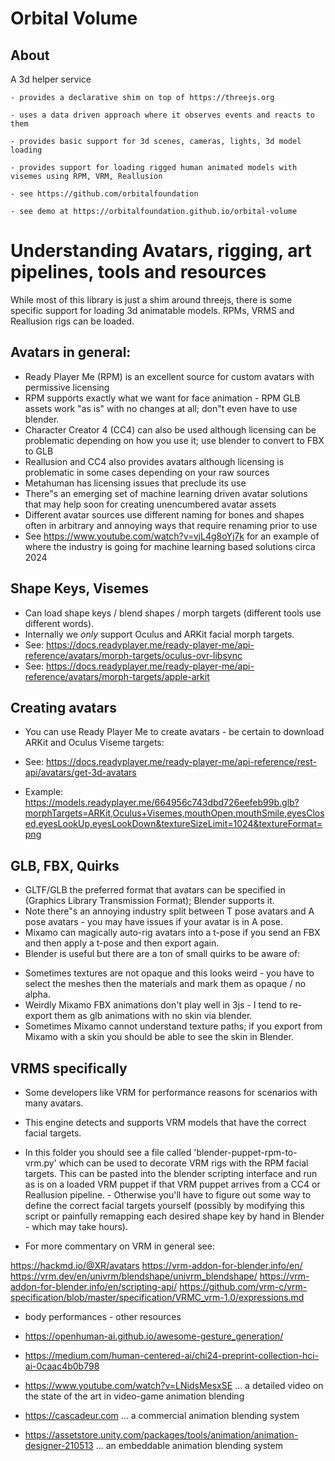 # Orbital Volume

## About

A 3d helper service

	- provides a declarative shim on top of https://threejs.org

	- uses a data driven approach where it observes events and reacts to them

	- provides basic support for 3d scenes, cameras, lights, 3d model loading

	- provides support for loading rigged human animated models with visemes using RPM, VRM, Reallusion

	- see https://github.com/orbitalfoundation

	- see demo at https://orbitalfoundation.github.io/orbital-volume

#  Understanding Avatars, rigging, art pipelines, tools and resources

While most of this library is just a shim around threejs, there is some specific support for loading 3d animatable models. RPMs, VRMS and Reallusion rigs can be loaded.

## Avatars in general:

* Ready Player Me (RPM) is an excellent source for custom avatars with permissive licensing
* RPM supports exactly what we want for face animation - RPM GLB assets work "as is" with no changes at all; don"t even have to use blender.
* Character Creator 4 (CC4) can also be used although licensing can be problematic depending on how you use it; use blender to convert to FBX to GLB
* Reallusion and CC4 also provides avatars although licensing is problematic in some cases depending on your raw sources
* Metahuman has licensing issues that preclude its use
* There"s an emerging set of machine learning driven avatar solutions that may help soon for creating unencumbered avatar assets
* Different avatar sources use different naming for bones and shapes often in arbitrary and annoying ways that require renaming prior to use
* See https://www.youtube.com/watch?v=vjL4g8oYj7k for an example of where the industry is going for machine learning based solutions circa 2024

## Shape Keys, Visemes

* Can load shape keys / blend shapes / morph targets (different tools use different words).
* Internally we _only_ support Oculus and ARKit facial morph targets.
* See: https://docs.readyplayer.me/ready-player-me/api-reference/avatars/morph-targets/oculus-ovr-libsync
* See: https://docs.readyplayer.me/ready-player-me/api-reference/avatars/morph-targets/apple-arkit

## Creating avatars

* You can use Ready Player Me to create avatars - be certain to download ARKit and Oculus Viseme targets:

* See: https://docs.readyplayer.me/ready-player-me/api-reference/rest-api/avatars/get-3d-avatars
* Example: https://models.readyplayer.me/664956c743dbd726eefeb99b.glb?morphTargets=ARKit,Oculus+Visemes,mouthOpen,mouthSmile,eyesClosed,eyesLookUp,eyesLookDown&textureSizeLimit=1024&textureFormat=png

## GLB, FBX, Quirks

* GLTF/GLB the preferred format that avatars can be specified in (Graphics Library Transmission Format); Blender supports it.
* Note there"s an annoying industry split between T pose avatars and A pose avatars - you may have issues if your avatar is in A pose.
* Mixamo can magically auto-rig avatars into a t-pose if you send an FBX and then apply a t-pose and then export again.
* Blender is useful but there are a ton of small quirks to be aware of:
- Sometimes textures are not opaque and this looks weird - you have to select the meshes then the materials and mark them as opaque / no alpha.
- Weirdly Mixamo FBX animations don't play well in 3js - I tend to re-export them as glb animations with no skin via blender.
- Sometimes Mixamo cannot understand texture paths; if you export from Mixamo with a skin you should be able to see the skin in Blender.

## VRMS specifically

* Some developers like VRM for performance reasons for scenarios with many avatars.
* This engine detects and supports VRM models that have the correct facial targets.
* In this folder you should see a file called 'blender-puppet-rpm-to-vrm.py' which can be used to decorate VRM rigs with the RPM facial targets. This can be pasted into the blender scripting interface and run as is on a loaded VRM puppet if that VRM puppet arrives from a CC4 or Reallusion pipeline. - Otherwise you'll have to figure out some way to define the correct facial targets yourself (possibly by modifying this script or painfully remapping each desired shape key by hand in Blender - which may take hours).

* For more commentary on VRM in general see:

https://hackmd.io/@XR/avatars
https://vrm-addon-for-blender.info/en/
https://vrm.dev/en/univrm/blendshape/univrm_blendshape/
https://vrm-addon-for-blender.info/en/scripting-api/
https://github.com/vrm-c/vrm-specification/blob/master/specification/VRMC_vrm-1.0/expressions.md

* body performances - other resources

* https://openhuman-ai.github.io/awesome-gesture_generation/
* https://medium.com/human-centered-ai/chi24-preprint-collection-hci-ai-0caac4b0b798
* https://www.youtube.com/watch?v=LNidsMesxSE ... a detailed video on the state of the art in video-game animation blending
* https://cascadeur.com ... a commercial animation blending system
* https://assetstore.unity.com/packages/tools/animation/animation-designer-210513 ... an embeddable animation blending system




